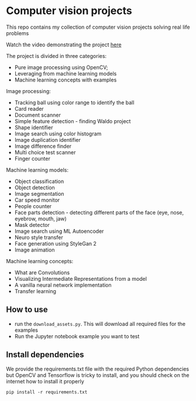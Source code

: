 # Computer vision projects

This repo contains my collection of computer vision projects solving real life problems

Watch the video demonstrating the project <a href="https://youtu.be/HgB54rRLwrg" target="_blank">here</a>

The project is divided in three categories: 
- Pure image processing using OpenCV; 
- Leveraging from machine learning models
- Machine learning concepts with examples

Image processing:
- Tracking ball using color range to identify the ball
- Card reader
- Document scanner 
- Simple feature detection - finding Waldo project
- Shape identifier
- Image search using color histogram 
- Image duplication identifier
- Image difference finder
- Multi choice test scanner
- Finger counter

Machine learning models:
- Object classification
- Object detection
- Image segmentation
- Car speed monitor
- People counter
- Face parts detection - detecting different parts of the face (eye, nose, eyebrow, mouth, jaw)
- Mask detector
- Image search using ML Autoencoder
- Neuro style transfer
- Face generation using StyleGan 2
- Image animation

Machine learning concepts:
- What are Convolutions
- Visualizing Intermediate Representations from a model
- A vanilla neural network implementation
- Transfer learning

## How to use
- run the `download_assets.py`. This will download all required files for the examples
- Run the Jupyter notebook example you want to test

## Install dependencies
We provide the requirements.txt file with the required Python dependencies but OpenCV and Tensorflow 
is tricky to install, and you should check on the internet how to install it properly

```pip install -r requirements.txt```
